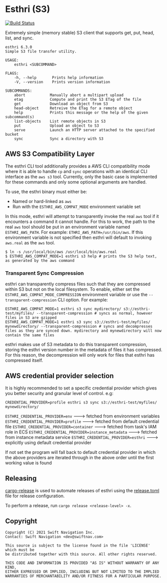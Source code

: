 # Esthri (S3)

[![Build Status](https://jenkins.ci.swift-nav.com/buildStatus/icon?job=swift-nav%2Festhri%2Fmaster)](https://jenkins.ci.swift-nav.com/job/swift-nav/job/esthri/job/master/)

Extremely simple (memory stable) S3 client that supports get, put, head, list,
and sync.

```
esthri 6.3.0
Simple S3 file transfer utility.

USAGE:
    esthri <SUBCOMMAND>

FLAGS:
    -h, --help       Prints help information
    -V, --version    Prints version information

SUBCOMMANDS:
    abort           Manually abort a multipart upload
    etag            Compute and print the S3 ETag of the file
    get             Download an object from S3
    head-object     Retreive the ETag for a remote object
    help            Prints this message or the help of the given subcommand(s)
    list-objects    List remote objects in S3
    put             Upload an object to S3
    serve           Launch an HTTP server attached to the specified bucket
    sync            Sync a directory with S3
```

## AWS S3 Compatibility Layer

The esthri CLI tool additionally provides a AWS CLI compatibility mode where it
is able to handle `cp` and `sync` operations with an identical CLI interface as
the `aws s3` tool. Currently, only the basic case is implemented for these
commands and only some optional arguments are handled.

To use, the esthri binary must either be:

- Named or hard-linked as `aws`
- Run with the `ESTHRI_AWS_COMPAT_MODE` environment variable set

In this mode, esthri will attempt to transparently invoke the real `aws` tool if
it encounters a command it cannot handle. For this to work, the path to the real
`aws` tool should be put in an environment variable named `ESTHRI_AWS_PATH`. For
example: `ETHRI_AWS_PATH=/usr/bin/aws`. If this environment variable is not
specified then esthri will default to invoking `aws.real` as the `aws` tool.

```
$ ln -s /usr/local/bin/aws /usr/local/bin/aws.real
$ ESTHRI_AWS_COMPAT_MODE=1 esthri s3 help # prints the S3 help text, as generated by the aws command
```

### Transparent Sync Compression
esthri can transparently compress files such that they are compressed within S3
but not on the local filesystem. To enable, either set the
`ESTHRI_AWS_COMPAT_MODE_COMPRESSION` environment variable or use the
`--transparent-compression` CLI option. For example:

```
ESTHRI_AWS_COMPAT_MODE=1 esthri s3 sync mydirectory/ s3://esthri-test/myfiles/ --transparent-compression # syncs as normal, however files in S3 are gzipped
ESTHRI_AWS_COMPAT_MODE=1 esthri s3 sync s3://esthri-test/myfiles/ mynewdirectory/ --transparent-compression # syncs and decompresses files as they are synced down. mydirectory and mynewdirectory will now contain the same files
```

esthri makes use of S3 metadata to do this transparent compression, storing the
esthri version number in the metadata of files it has compressed. For this
reason, the decompression will only work for files that esthri has compressed
itself.

## AWS credential provider selection

It is highly recommended to set a specific credential provider which gives you
better security and granular level of control. e.g:

```
CREDENTIAL_PROVIDER=profile esthri s3 sync s3://esthri-test/myfiles/ mynewdirectory/
```

`ESTHRI_CREDENTIAL_PROVIDER=env` ---> fetched from environment variables
`ESTHRI_CREDENTIAL_PROVIDER=profile` ---> fetched from default credential file
`ESTHRI_CREDENTIAL_PROVIDER=container` ---> fetched from task's IAM role in ECS
`ESTHRI_CREDENTIAL_PROVIDER=instance_metadata` ---> fetched from instance metadata service
`ESTHRI_CREDENTIAL_PROVIDER=esthri` ---> explicitly using default credential provider

If not set the program will fall back to default credential provider in which the
above providers are iterated through in the above order until the first working value is found

## Releasing

[cargo-release](https://github.com/crate-ci/cargo-release) is used to automate
releases of esthri using the [release.toml](./release.toml) file for release
configuration.

To perform a release, run `cargo release <release-level> -x`.

## Copyright

```
Copyright (C) 2021 Swift Navigation Inc.
Contact: Swift Navigation <dev@swiftnav.com>

This source is subject to the license found in the file 'LICENSE' which must be
be distributed together with this source. All other rights reserved.

THIS CODE AND INFORMATION IS PROVIDED "AS IS" WITHOUT WARRANTY OF ANY KIND,
EITHER EXPRESSED OR IMPLIED, INCLUDING BUT NOT LIMITED TO THE IMPLIED
WARRANTIES OF MERCHANTABILITY AND/OR FITNESS FOR A PARTICULAR PURPOSE.
```
